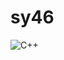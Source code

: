 # sy46

![C++](https://img.shields.io/badge/C++-00599C.svg?&style=for-the-badge&logo=C++&logoColor=white)
